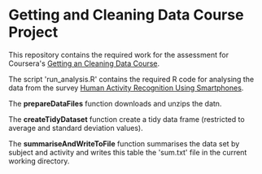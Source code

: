 Getting and Cleaning Data Course Project
========================================

This repository contains the required work for the assessment for Coursera's [Getting an Cleaning Data Course](https://www.coursera.org/learn/data-cleaning).

The script 'run_analysis.R' contains the required R code for analysing the data from the survey [Human Activity Recognition Using Smartphones](http://archive.ics.uci.edu/ml/datasets/Human+Activity+Recognition+Using+Smartphones).

The **prepareDataFiles** function downloads and unzips the datn.

The **createTidyDataset** function create a tidy data frame (restricted to average and standard deviation values).

The **summariseAndWriteToFile** function summarises the data set by subject and activity and writes this table the 'sum.txt' file in the current working directory.
